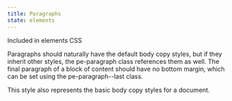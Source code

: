 ```yaml
---
title: Paragraphs
state: elements
---
```

Included in elements CSS


Paragraphs should naturally have the default body copy styles, but if they inherit other styles, the pe-paragraph class references them as well. The final paragraph of a block of content should have no bottom margin, which can be set using the pe-paragraph--last class.


This style also represents the basic body copy styles for a document.
